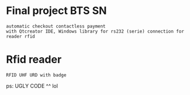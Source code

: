 # Final project BTS SN
	automatic checkout contactless payment
	with Qtcreator IDE, Windows library for rs232 (serie) connection for reader rfid

# Rfid reader
	RFID UHF URD with badge

ps: UGLY CODE ^^ lol
